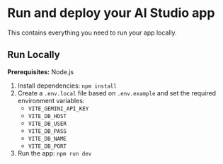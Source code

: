 # Run and deploy your AI Studio app

This contains everything you need to run your app locally.

## Run Locally

**Prerequisites:**  Node.js


1. Install dependencies:
   `npm install`
2. Create a `.env.local` file based on `.env.example` and set the
   required environment variables:
   - `VITE_GEMINI_API_KEY`
   - `VITE_DB_HOST`
   - `VITE_DB_USER`
   - `VITE_DB_PASS`
   - `VITE_DB_NAME`
   - `VITE_DB_PORT`
3. Run the app:
   `npm run dev`
